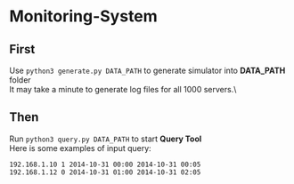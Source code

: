 # Monitoring-System

## First
Use `python3 generate.py DATA_PATH` to generate simulator into **DATA_PATH** folder\
It may take a minute to generate log files for all 1000 servers.\

## Then
Run `python3 query.py DATA_PATH` to start **Query Tool**\
Here is some examples of input query:
```
192.168.1.10 1 2014-10-31 00:00 2014-10-31 00:05
192.168.1.12 0 2014-10-31 01:00 2014-10-31 02:05
```
